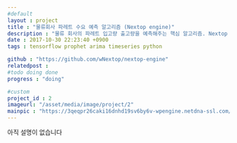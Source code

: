 ```yaml
---
#default
layout : project
title : "물류회사 파레트 수요 예측 알고리즘 (Nextop engine)"
description : "물류 회사의 파레트 입고량 출고량을 예측해주는 핵심 알고리즘. Nextop 팀에서 활동하면서 함께 만듬. Nextop 의 웹 서비스 서버 안에서 동작하는 핵심 알고리즘"
date : 2017-10-30 22:23:40 +0900
tags : tensorflow prophet arima timeseries python

github : "https://github.com/wNextop/nextop-engine"
relatedpost :
#todo doing done
progress : "doing"

#custom
project_id : 2
imageurl: "/asset/media/image/project/2"
mainpic : "https://3qeqpr26caki16dnhd19sv6by6v-wpengine.netdna-ssl.com/wp-content/uploads/2016/07/LSTM-Regression-Time-Steps-1.png"
---
```


아직 설명이 없습니다

